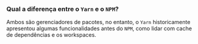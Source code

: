 ### Qual a diferença entre o `Yarn` e o `NPM`?

Ambos são gerenciadores de pacotes, no entanto, o `Yarn` historicamente apresentou algumas funcionalidades antes do `NPM`, como lidar com cache de dependências e os workspaces.